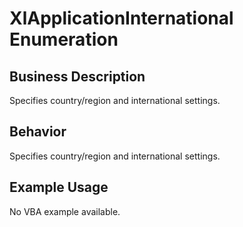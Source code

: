 # XlApplicationInternational Enumeration

## Business Description
Specifies country/region and international settings.

## Behavior
Specifies country/region and international settings.

## Example Usage
No VBA example available.